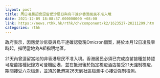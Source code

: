 ```yaml
---
layout: post
title: 周日凌晨起曾逗留愛沙尼亞與烏干達非香港居民不准入境
date: 2021-12-09 18:08:37.000000000 +08:00
link: https://news.rthk.hk/rthk/ch/component/k2/1623527-20211209.htm
categories: rthk
---
```


政府表示，因應愛沙尼亞與烏干達確認發現Omicron個案，將於本月12日凌晨零時起，指明當地為A組指明地區。

21天內曾逗留當地的非香港居民不准入境。香港居民必須已完成疫苗接種並持認可疫苗接種紀錄方可登機回港，並在抵港後於指定檢疫酒店接受21天強制檢疫，期間接受六次檢測，並須於抵港第26天到社區檢測中心接受強制檢測。
